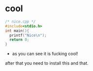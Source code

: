 # cool

```CPP
/* nice.cpp */
#include<stdio.h>
int main(){
  printf("Nice\n");
  return 0;
}
```

- as you can see it is fucking cool!


after that you need to install this and that.